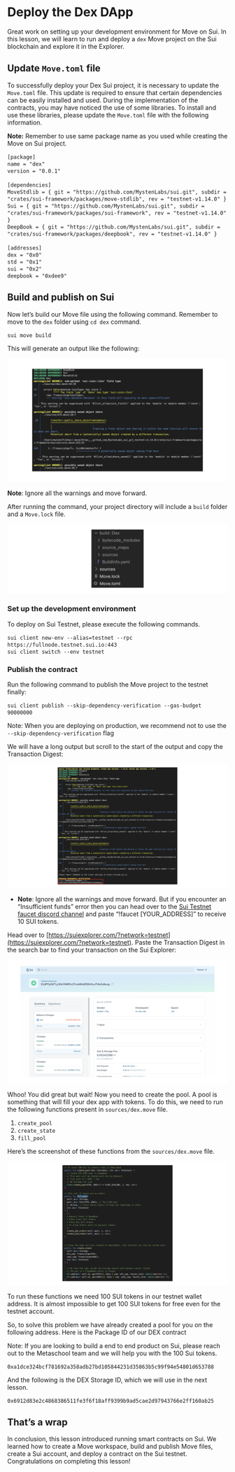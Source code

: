 # Deploy the Dex DApp

Great work on setting up your development environment for Move on Sui. In this lesson, we will learn to run and deploy a `dex` Move project on the Sui blockchain and explore it in the Explorer.

## Update `Move.toml` file

To successfully deploy your Dex Sui project, it is necessary to update the `Move.toml` file. This update is required to ensure that certain dependencies can be easily installed and used. During the implementation of the contracts, you may have noticed the use of some libraries. To install and use these libraries, please update the `Move.toml` file with the following information.

**Note:** Remember to use same package name as you used while creating the Move on Sui project.

```
[package]
name = "dex"
version = "0.0.1"

[dependencies]
MoveStdlib = { git = "https://github.com/MystenLabs/sui.git", subdir = "crates/sui-framework/packages/move-stdlib", rev = "testnet-v1.14.0" }
Sui = { git = "https://github.com/MystenLabs/sui.git", subdir = "crates/sui-framework/packages/sui-framework", rev = "testnet-v1.14.0" }
DeepBook = { git = "https://github.com/MystenLabs/sui.git", subdir = "crates/sui-framework/packages/deepbook", rev = "testnet-v1.14.0" }

[addresses]
dex = "0x0"
std = "0x1"
sui = "0x2"
deepbook = "0xdee9"
```

## Build and publish on Sui

Now let’s build our Move file using the following command. Remember to move to the `dex` folder using `cd dex` command.

```
sui move build
```

This will generate an output like the following:

![deploy-1.png](https://raw.githubusercontent.com/0xmetaschool/Learning-Projects/refs/heads/main/assests_for_all/Build%20the%20Token%20Dex%20DApp%20on%20Sui%20C4/4.%20Deploy%20the%20DApp/deploy-1.webp)

**Note**: Ignore all the warnings and move forward.

After running the command, your project directory will include a `build` folder and a `Move.lock` file.

![deploy-2.png](https://raw.githubusercontent.com/0xmetaschool/Learning-Projects/refs/heads/main/assests_for_all/Build%20the%20Token%20Dex%20DApp%20on%20Sui%20C4/4.%20Deploy%20the%20DApp/deploy-2.webp)

### Set up the development environment

To deploy on Sui Testnet, please execute the following commands.

```
sui client new-env --alias=testnet --rpc https://fullnode.testnet.sui.io:443
sui client switch --env testnet
```

### Publish the contract

Run the following command to publish the Move project to the testnet finally:

```
sui client publish --skip-dependency-verification --gas-budget 90000000
```
Note: When you are deploying on production, we recommend not to use the `--skip-dependency-verification` flag

We will have a long output but scroll to the start of the output and copy the Transaction Digest:

![deploy-3.png](https://raw.githubusercontent.com/0xmetaschool/Learning-Projects/refs/heads/main/assests_for_all/Build%20the%20Token%20Dex%20DApp%20on%20Sui%20C4/4.%20Deploy%20the%20DApp/deploy-3.webp)

- **Note**: Ignore all the warnings and move forward. But if you encounter an “Insufficient funds” error then you can head over to the [Sui Testnet faucet discord channel](https://discord.com/channels/916379725201563759/1037811694564560966) and paste “!faucet [YOUR_ADDRESS]” to receive 10 SUI tokens.
    
    

Head over to [https://suiexplorer.com/?network=testnet](https://suiexplorer.com/?network=testnet). Paste the Transaction Digest in the search bar to find your transaction on the Sui Explorer:

![deploy-4.png](https://raw.githubusercontent.com/0xmetaschool/Learning-Projects/refs/heads/main/assests_for_all/Build%20the%20Token%20Dex%20DApp%20on%20Sui%20C4/4.%20Deploy%20the%20DApp/deploy-4.webp)

Whoo! You did great but wait! Now you need to create the pool. A pool is something that will fill your dex app with tokens. To do this, we need to run the following functions present in `sources/dex.move` file.

1. `create_pool`
2. `create_state`
3. `fill_pool`

Here’s the screenshot of these functions from the `sources/dex.move` file.

![pool-code.png](https://raw.githubusercontent.com/0xmetaschool/Learning-Projects/refs/heads/main/assests_for_all/Build%20the%20Token%20Dex%20DApp%20on%20Sui%20C4/4.%20Deploy%20the%20DApp/pool-code.webp)

To run these functions we need 100 SUI tokens in our testnet wallet address. It is almost impossible to get 100 SUI tokens for free even for the testnet account.

So, to solve this problem we have already created a pool for you on the following address. Here is the Package ID of our DEX contract

Note: If you are looking to build a end to end product on Sui, please reach out to the Metaschool team and we will help you with the 100 Sui tokens.

```
0xa1dce324bcf781692a358adb27bd105844231d35863b5c99f94e54801d653788
```

And the following is the DEX Storage ID, which we will use in the next lesson.

```
0x6912d83e2c4868386511fe3f6f18aff9399b9ad5cae2d97943766e2ff160ab25
```

## That’s a wrap

In conclusion, this lesson introduced running smart contracts on Sui. We learned how to create a Move workspace, build and publish Move files, create a Sui account, and deploy a contract on the Sui testnet. Congratulations on completing this lesson!
